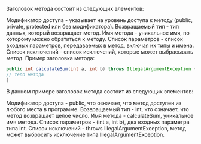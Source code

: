 Заголовок метода состоит из следующих элементов:

Модификатор доступа - указывает на уровень доступа к методу (public, private, protected или без модификатора).
Возвращаемый тип - тип данных, который возвращает метод.
Имя метода - уникальное имя, по которому можно обратиться к методу.
Список параметров - список входных параметров, передаваемых в метод, включая их типы и имена.
Список исключений - список исключений, которые может выбрасывать метод.
Пример заголовка метода:

```java
public int calculateSum(int a, int b) throws IllegalArgumentException {
// тело метода
}
```
В данном примере заголовок метода состоит из следующих элементов:

Модификатор доступа - public, что означает, что метод доступен из любого места в программе.
Возвращаемый тип - int, что означает, что метод возвращает целое число.
Имя метода - calculateSum, уникальное имя метода.
Список параметров - (int a, int b), два входных параметра типа int.
Список исключений - throws IllegalArgumentException, метод может выбросить исключение типа IllegalArgumentException.